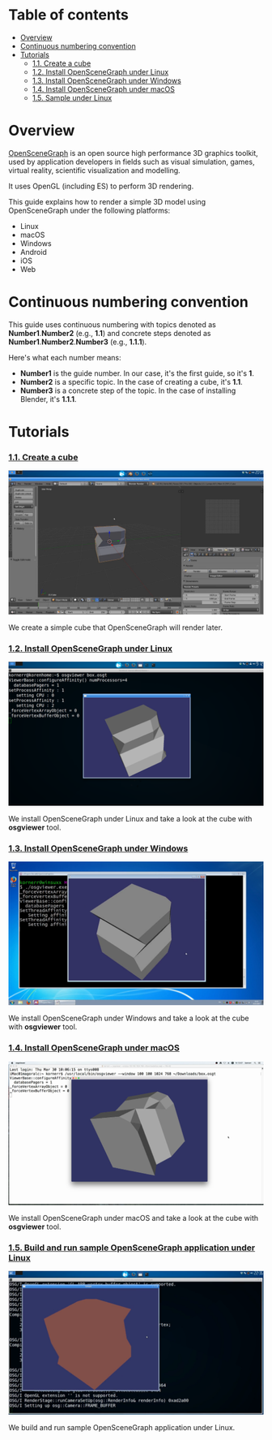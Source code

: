 Table of contents
=================

* [Overview](#overview)
* [Continuous numbering convention](#numbering)
* [Tutorials](#tutorials)
  * [1.1. Create a cube](#tutorials-cube)
  * [1.2. Install OpenSceneGraph under Linux](#tutorials-install-linux)
  * [1.3. Install OpenSceneGraph under Windows](#tutorials-install-windows)
  * [1.4. Install OpenSceneGraph under macOS](#tutorials-install-macos)
  * [1.5. Sample under Linux](#tutorials-sample-linux)

<a name="overview"/>

Overview
========

[OpenSceneGraph](http://openscenegraph.org) is an open source high performance
3D graphics toolkit, used by application developers in fields such as visual
simulation, games, virtual reality, scientific visualization and modelling.

It uses OpenGL (including ES) to perform 3D rendering.

This guide explains how to render a simple 3D model using OpenSceneGraph
under the following platforms:

* Linux
* macOS
* Windows
* Android
* iOS
* Web

<a name="numbering"/>

Continuous numbering convention
===============================

This guide uses continuous numbering with topics denoted as
**Number1**.**Number2** (e.g., **1.1**) and concrete steps denoted as
**Number1**.**Number2**.**Number3** (e.g., **1.1.1**).

Here's what each number means:

* **Number1** is the guide number. In our case, it's the first guide, so it's **1**.
* **Number2** is a specific topic. In the case of creating a cube, it's **1.1**.
* **Number3** is a concrete step of the topic. In the case of installing Blender, it's **1.1.1**.

<a name="tutorials"/>

Tutorials
=========

<a name="tutorials-cube"/>

### [1.1. Create a cube](1.1.CreateCube)

  ![Screenshot](readme/1.1.cube.png)

  We create a simple cube that OpenSceneGraph will render later.

<a name="tutorials-install-linux"/>

### [1.2. Install OpenSceneGraph under Linux](1.2.InstallUnderLinux)

  ![Screenshot](readme/1.2.install_under_linux.png)

  We install OpenSceneGraph under Linux and take a look at the cube
  with **osgviewer** tool.

<a name="tutorials-install-windows"/>

### [1.3. Install OpenSceneGraph under Windows](1.3.InstallUnderWindows)

  ![Screenshot](readme/1.3.install_under_windows.png)

  We install OpenSceneGraph under Windows and take a look at the cube
  with **osgviewer** tool.

<a name="tutorials-install-macos"/>

### [1.4. Install OpenSceneGraph under macOS](1.4.InstallUnderMacOS)

  ![Screenshot](readme/1.4.install_under_macos.png)

  We install OpenSceneGraph under macOS and take a look at the cube
  with **osgviewer** tool.

<a name="tutorials-sample-linux"/>

### [1.5. Build and run sample OpenSceneGraph application under Linux](1.5.SampleUnderLinux)

  ![Screenshot](readme/1.5.sample_under_linux.png)

  We build and run sample OpenSceneGraph application under Linux.

